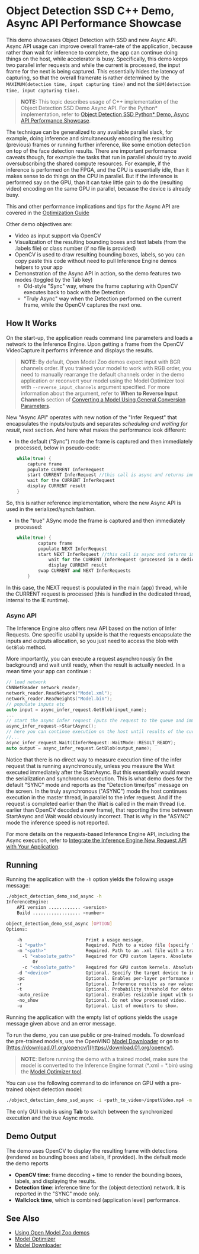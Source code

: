# Object Detection SSD C++ Demo, Async API Performance Showcase

This demo showcases Object Detection with SSD and new Async API.
Async API usage can improve overall frame-rate of the application, because rather than wait for inference to complete,
the app can continue doing things on the host, while accelerator is busy.
Specifically, this demo keeps two parallel infer requests and while the current is processed, the input frame for the next
is being captured. This essentially hides the latency of capturing, so that the overall framerate is rather
determined by the `MAXIMUM(detection time, input capturing time)` and not the `SUM(detection time, input capturing time)`.

> **NOTE:** This topic describes usage of C++ implementation of the Object Detection SSD Demo Async API. For the Python* implementation, refer to [Object Detection SSD Python* Demo, Async API Performance Showcase](../python_demos/object_detection_demo_ssd_async/README.md).

The technique can be generalized to any available parallel slack, for example, doing inference and simultaneously encoding the resulting
(previous) frames or running further inference, like some emotion detection on top of the face detection results.
There are important performance
caveats though, for example the tasks that run in parallel should try to avoid oversubscribing the shared compute resources.
For example, if the inference is performed on the FPGA, and the CPU is essentially idle, than it makes sense to do things on the CPU
in parallel. But if the inference is performed say on the GPU, than it can take little gain to do the (resulting video) encoding
on the same GPU in parallel, because the device is already busy.

This and other performance implications and tips for the Async API are covered in the [Optimization Guide](https://docs.openvinotoolkit.org/latest/_docs_optimization_guide_dldt_optimization_guide.html)

Other demo objectives are:
* Video as input support via OpenCV
* Visualization of the resulting bounding boxes and text labels (from the .labels file) or class number (if no file is provided)
* OpenCV is used to draw resulting bounding boxes, labels, so you can copy paste this code without
need to pull Inference Engine demos helpers to your app
* Demonstration of the Async API in action, so the demo features two modes (toggled by the Tab key)
    -  Old-style "Sync" way, where the frame capturing with OpenCV executes back to back with the Detection
    -  "Truly Async" way when the Detection performed on the current frame, while the OpenCV captures the next one.

## How It Works

On the start-up, the application reads command line parameters and loads a network to the Inference
Engine. Upon getting a frame from the OpenCV VideoCapture it performs inference and displays the results.

> **NOTE**: By default, Open Model Zoo demos expect input with BGR channels order. If you trained your model to work with RGB order, you need to manually rearrange the default channels order in the demo application or reconvert your model using the Model Optimizer tool with `--reverse_input_channels` argument specified. For more information about the argument, refer to **When to Reverse Input Channels** section of [Converting a Model Using General Conversion Parameters](https://docs.openvinotoolkit.org/latest/_docs_MO_DG_prepare_model_convert_model_Converting_Model_General.html).

New "Async API" operates with new notion of the "Infer Request" that encapsulates the inputs/outputs and separates *scheduling and waiting for result*,
next section. And here what makes the performance look different:
* In the default ("Sync") mode the frame is captured and then immediately processed, below in pseudo-code:
```cpp
    while(true) {
        capture frame
        populate CURRENT InferRequest
        start CURRENT InferRequest //this call is async and returns immediately
        wait for the CURRENT InferRequest
        display CURRENT result
    }
```
So, this is rather reference implementation, where the new Async API is used in the serialized/synch fashion.
* In the "true" ASync mode the frame is captured and then immediately processed:
```cpp
    while(true) {
            capture frame
            populate NEXT InferRequest
            start NEXT InferRequest //this call is async and returns immediately
                wait for the CURRENT InferRequest (processed in a dedicated thread)
                display CURRENT result
            swap CURRENT and NEXT InferRequests
        }
```
In this case, the NEXT request is populated in the main (app) thread, while the CURRENT request is processed
(this is handled in the dedicated thread, internal to the IE runtime).

### Async API

The Inference Engine also offers new API based on the notion of Infer Requests. One specific usability upside
is that the requests encapsulate the inputs and outputs allocation, so you just need to access the blob  with `GetBlob` method.

More importantly, you can execute a request asynchronously (in the background) and wait until ready, when the result is actually needed.
In a mean time your app can continue :

```cpp
// load network
CNNNetReader network_reader;
network_reader.ReadNetwork("Model.xml");
network_reader.ReadWeights("Model.bin");
// populate inputs etc
auto input = async_infer_request.GetBlob(input_name);
...
// start the async infer request (puts the request to the queue and immediately returns)
async_infer_request->StartAsync();
// here you can continue execution on the host until results of the current request are really needed
//...
async_infer_request.Wait(IInferRequest::WaitMode::RESULT_READY);
auto output = async_infer_request.GetBlob(output_name);
```
Notice that there is no direct way to measure execution time of the infer request that is running asynchronously, unless
you measure the Wait executed immediately after the StartAsync. But this essentially would mean the serialization and synchronous
execution. This is what demo does for the default "SYNC" mode and reports as the "Detection time/fps" message on the screen.
In the truly asynchronous ("ASYNC") mode the host continues execution in the master thread, in parallel to the infer request.
And if the request is completed earlier than the Wait is called in the main thread (i.e. earlier than OpenCV decoded a new frame),
that reporting the time between StartAsync and Wait would obviously incorrect.
That is why in the "ASYNC" mode the inference speed is not reported.


For more details on the requests-based Inference Engine API, including the Async execution, refer to [Integrate the Inference Engine New Request API with Your Application](https://docs.openvinotoolkit.org/latest/_docs_IE_DG_Integrate_with_customer_application_new_API.html).


## Running

Running the application with the `-h` option yields the following usage message:
```sh
./object_detection_demo_ssd_async -h
InferenceEngine:
    API version ............ <version>
    Build .................. <number>

object_detection_demo_ssd_async [OPTION]
Options:

    -h                        Print a usage message.
    -i "<path>"               Required. Path to a video file (specify "cam" to work with camera).
    -m "<path>"               Required. Path to an .xml file with a trained model.
      -l "<absolute_path>"    Required for CPU custom layers. Absolute path to a shared library with the kernel implementations.
          Or
      -c "<absolute_path>"    Required for GPU custom kernels. Absolute path to the .xml file with the kernel descriptions.
    -d "<device>"             Optional. Specify the target device to infer on (the list of available devices is shown below). Default value is CPU. Use "-d HETERO:<comma-separated_devices_list>" format to specify HETERO plugin. The demo will look for a suitable plugin for a specified device.
    -pc                       Optional. Enables per-layer performance report.
    -r                        Optional. Inference results as raw values.
    -t                        Optional. Probability threshold for detections.
    -auto_resize              Optional. Enables resizable input with support of ROI crop & auto resize.
    -no_show                  Optional. Do not show processed video.
    -u                        Optional. List of monitors to show.
```

Running the application with the empty list of options yields the usage message given above and an error message.

To run the demo, you can use public or pre-trained models. To download the pre-trained models, use the OpenVINO [Model Downloader](../../tools/downloader/README.md) or go to [https://download.01.org/opencv/](https://download.01.org/opencv/).

> **NOTE**: Before running the demo with a trained model, make sure the model is converted to the Inference Engine format (\*.xml + \*.bin) using the [Model Optimizer tool](https://docs.openvinotoolkit.org/latest/_docs_MO_DG_Deep_Learning_Model_Optimizer_DevGuide.html).

You can use the following command to do inference on GPU with a pre-trained object detection model:
```sh
./object_detection_demo_ssd_async -i <path_to_video>/inputVideo.mp4 -m <path_to_model>/ssd.xml -d GPU
```

The only GUI knob is using **Tab** to switch between the synchronized execution and the true Async mode.

## Demo Output

The demo uses OpenCV to display the resulting frame with detections (rendered as bounding boxes and labels, if provided).
In the default mode the demo reports
* **OpenCV time**: frame decoding + time to render the bounding boxes, labels, and displaying the results.
* **Detection time**: inference time for the (object detection) network. It is reported in the "SYNC" mode only.
* **Wallclock time**, which is combined (application level) performance.


## See Also
* [Using Open Model Zoo demos](../README.md)
* [Model Optimizer](https://docs.openvinotoolkit.org/latest/_docs_MO_DG_Deep_Learning_Model_Optimizer_DevGuide.html)
* [Model Downloader](../../tools/downloader/README.md)
